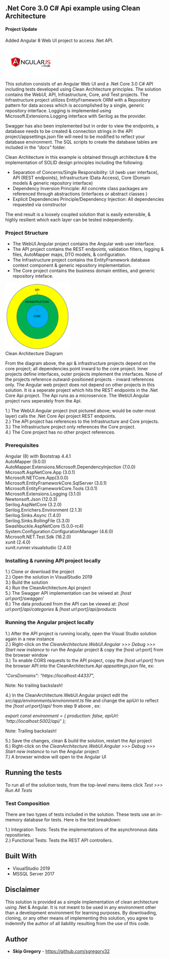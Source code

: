 ## .Net Core 3.0 C# Api example using Clean Architecture  

#### Project Update  

Added Angular 8 Web UI project to access .Net API.  

<img src="AngularJS_google.png" alt="Angular logo" width="160" height="89">  

This solution consists of an Angular Web UI and a .Net Core 3.0 C# API including tests developed using Clean Architecture principles. The solution contains the WebUI, API, Infrastructure, Core, and Test projects. The Infrastructure project utilizes EntityFramework ORM with a Repository pattern for data access which is accomplished by a single, generic repository interface. Logging is implemented using Microsoft.Extensions.Logging interface with Serilog as the provider.

Swagger has also been implemented but in order to view the endpoints, a database needs to be created & connection strings in the API project/appsettings.json file will need to be modified to reflect your database environment. The SQL scripts to create the database tables are included in the *"docs"* folder.  

Clean Architecture in this example is obtained through architecture & the implementation of SOLID design principles including the following:  

* Separation of Concerns/Single Responsibility: UI (web user interface), API (REST endpoints), Infrastructure (Data Access), Core (Domain models & generic repository interface)
* Dependency Inversion Principle: All concrete class packages are referenced through abstractions (interfaces or abstract classes ) 
* Explicit Dependencies Principle/Dependency Injection: All dependencies requested via constructor  

The end result is a loosely coupled solution that is easily extensible, & highly resilient which each layer can be tested independently.  

### Project Structure  

* The WebUI.Angular project contains the Angular web user interface.
* The API project contains the REST endpoints, validation filters, logging &  files, AutoMapper maps, DTO models, & configuration.  
* The Infrastructure project contains the EntityFramework database context component & generic repository implementation.  
* The Core project contains the business domain entities, and generic repository inteface.  

![Clean Architecture Diagram](clean_architecture.png)  
Clean Architecture Diagram

From the diagram above, the api & infrastructure projects depend on the core project; all dependencies point inward to the core project. Inner projects define interfaces, outer projects implement the interfaces. None of the projects reference outward-positioned projects - inward references only. The Angular web project does not depend on other projects in this solution. It is a seperate project which hits the REST endpoints in the .Net Core Api project. The Api runs as a microservice. The WebUI.Angular project runs seperately from the Api.  

1.) The WebUI.Angular project (not pictured above; would be outer-most layer) calls the .Net Core Api project REST endpoints.   
2.) The API project has references to the Infrastructure and Core projects.  
3.) The Infrastructure project only references the Core project.  
4.) The Core project has no other project references.  

### Prerequisites

Angular (8) with Bootstrap 4.4.1  
AutoMapper (9.0.0)  
AutoMapper.Extensions.Microsoft.DependencyInjection (7.0.0)  
Microsoft.AspNetCore.App (3.0.1)  
Microsoft.NETCore.App(3.0.0)  
Microsoft.EntityFrameworkCore.SqlServer (3.0.1)  
Microsoft.EntityFrameworkCore.Tools (3.0.1)  
Microsoft.Extensions.Logging (3.1.0)  
Newtonsoft.Json (12.0.3)  
Serilog.AspNetCore (3.2.0)  
Serilog.Enrichers.Environment (2.1.3)  
Serilog.Sinks.Async (1.4.0)  
Serilog.Sinks.RollingFile (3.3.0)  
Swashbuckle.AspNetCore (5.0.0-rc4)  
System.Configuration.ConfigurationManager (4.6.0)  
Microsoft.NET.Test.Sdk (16.2.0)  
xunit (2.4.0)  
xunit.runner.visualstudio (2.4.0)

### Installing & running API project locally  

1.) Clone or download the project  
2.) Open the solution in VisualStudio 2019  
3.) Build the solution  
4.) Run the CleanArchitecture.Api project  
5.) The Swagger API implementation can be veiwed at: *[host url:port]/swagger/*  
6.) The data produced from the API can be viewed at: *[host url:port]/api/categories* & *[host url:port]/api/products*

### Running the Angular project locally   

1.) After the API project is running locally, open the Visual Studio solution again in a new instance  
2.) Right-click on the *CleanArchitecture.WebUI.Angular >>> Debug >>> Start new instance* to run the Angular project & copy the [host url:port] from the browser window  
3.) To enable CORS requests to the API project, copy the *[host url:port]* from the browser API into the CleanArchitecture.Api *appsettings.json* file, ex:  

*"CorsDomains": "https://localhost:44337",*  

Note: No trailing backslash!

4.) In the CleanArchitecture.WebUI.Angular project edit the *src/app/environments/environment.ts* file and change the apiUrl to reflect the *[host url:port]/api/* from step 9 above , ex:   

*export const environment = {
  production: false,
  apiUrl: 'http://localhost:5002/api/'
};*  

Note: Trailing backslash!  

5.) Save the changes, clean & build the solution, restart the Api project  
6.) Right-click on the *CleanArchitecture.WebUI.Angular >>> Debug >>> Start new instance* to run the Angular project  
7.) A browser window will open to the Angular UI

## Running the tests

To run all of the solution tests, from the top-level menu items click *Test >>> Run All Tests*

### Test Composition

There are two types of tests included in the solution. These tests use an in-memory database for tests. Here is the test breakdown:

1.) Integration Tests: Tests the implementations of the asynchronous data repositories.  
2.) Functional Tests: Tests the REST API controllers.  

## Built With

* VisualStudio 2019
* MSSQL Server 2017  

## Disclaimer

This solution is provided as a simple implementation of clean architecture using .Net & Angular. It is not meant to be used in any environment other than a development environment for learning purposes. By downloading, cloning, or any other means of implementing this solution, you agree to indemnify the author of all liability resulting from the use of this code.

## Author

* **Skip Gregory** - https://github.com/sgregory32
